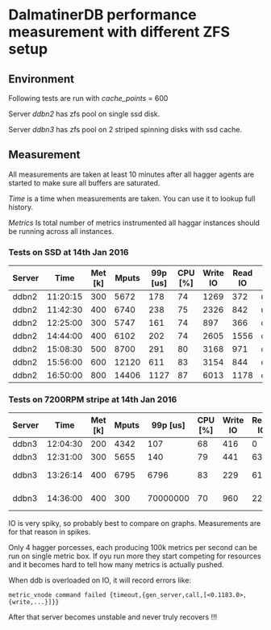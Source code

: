 # DalmatinerDB performance measurement with different ZFS setup

## Environment

Following tests are run with *cache_points* = 600

Server *ddbn2* has zfs pool on single ssd disk.

Server *ddbn3* has zfs pool on 2 striped spinning disks with ssd cache.

## Measurement

All measurements are taken at least 10 minutes after all hagger agents are started to make sure all buffers are saturated.

*Time* is a time when measurements are taken. You can use it to lookup full history.

*Metrics* Is total number of metrics instrumented all haggar instances should be running across all instances.

### Tests on SSD at 14th Jan 2016

| Server |     Time | Met [k] | Mputs | 99p [us] | CPU [%] | Write IO | Read IO | Errors  |
| ------ |     ---- | ------- | ----- | -------- | ------- | -------- | ------- | ------  |
| ddbn2  | 11:20:15 |     300 |  5672 |      178 |      74 |     1269 |     372 | unknown |
| ddbn2  | 11:42:30 |     400 |  6740 |      238 |      75 |     2326 |     842 | unknown |
| ddbn2  | 12:25:00 |     300 |  5747 |      161 |      74 |      897 |     366 | clear   |
| ddbn2  | 14:44:00 |     400 |  6102 |      202 |      74 |     2605 |    1556 | clear   |
| ddbn2  | 15:08:30 |     500 |  8700 |      291 |      80 |     3168 |     971 | clear   |
| ddbn2  | 15:56:00 |     600 | 12120 |      611 |      83 |     3154 |     844 | clear   |
| ddbn2  | 16:50:00 |     800 | 14406 |     1127 |      87 |     6013 |    1178 | clear   |


### Tests on 7200RPM stripe at 14th Jan 2016

| Server |     Time | Met [k] | Mputs | 99p [us] | CPU [%] | Write IO | Read IO | Errors        |
| ------ |     ---- | ------- | ----- | -------- | ------- | -------- | ------- | ------        |
| ddbn3  | 12:04:30 |     200 |  4342 |      107 |      68 |      416 |       0 | clear         |
| ddbn3  | 12:31:00 |     300 |  5655 |      140 |      79 |      441 |     638 | clear         |
| ddbn3  | 13:26:14 |     400 |  6795 |     6796 |      83 |      229 |     617 | vnode timeout |
| ddbn3  | 14:36:00 |     400 |   300 | 70000000 |      70 |      960 |     224 | all the time  |


IO is very spiky, so probably best to compare on graphs. Measurements are for that reason in spikes.

Only 4 hagger porcesses, each producing 100k metrics per second can be run on single metric box. If oyu run more they start competing for resources and it becomes hard to tell how many metrics is actually pushed.

When ddb is overloaded on IO, it will record errors like:

    metric_vnode command failed {timeout,{gen_server,call,[<0.1183.0>,{write,...}]}}
    
After that server becomes unstable and never truly recovers !!!
